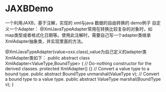 # JAXBDemo
一个利用JAXB，基于注解，实现的 xml与java 数据的自由转换的 demo例子
自定义一个Adapter：
  @XmlJavaTypeAdapter常用在转换比较复杂的对象时，如map类型或者格式化日期等。使用此注解时，需要自己写一个adapter类继承XmlAdapter抽象类，并实现里面的方法。

@XmlJavaTypeAdapter(value=xxx.class),value为自己定义的adapter类
XmlAdapter类如下：
public abstract class XmlAdapter<ValueType,BoundType> {
    // Do-nothing constructor for the derived classes.
    protected XmlAdapter() {}
    // Convert a value type to a bound type.
    public abstract BoundType unmarshal(ValueType v);
    // Convert a bound type to a value type.
    public abstract ValueType marshal(BoundType v);
}
